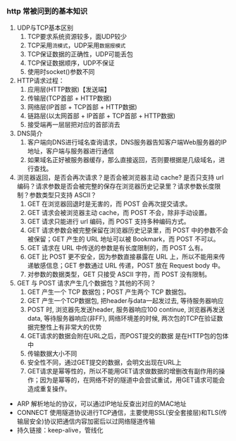 ### http 常被问到的基本知识

1. UDP与TCP基本区别
   1. TCP要求系统资源较多，面UDP较少
   2. TCP采用`流模式`，UDP采用`数据报模式`
   3. TCP保证数据的正确性，UDP可能丢包
   4. TCP保证数据顺序，UDP不保证
   5. 使用时socket()参数不同
2. HTTP请求过程：
   1. 应用层(HTTP数据)【发送端】
   2. 传输层(TCP首部 + HTTP数据)
   3. 网络层(IP首部 + TCP首部 + HTTP数据)
   4. 链路层(以太网首部 + IP首部 + TCP首部 + HTTP数据)
   5. 接受端再一层层把对应的首部消去
3. DNS简介
   1. 客户端向DNS进行域名查询请求，DNS服务器告知客户端Web服务器的IP地址，客户端与服务器进行通信
   2. 如果域名正好被服务器缓存，那么直接返回，否则要根据是几级域名，进行查找。
4. 浏览器返回，是否会再次请求？是否会被浏览器主动 cache? 是否只支持 url 编码？请求参数是否会被完整的保存在浏览器历史记录里？请求参数长度限制？参数类型只支持 ASCII？
   1. GET 在浏览器回退时是无害的，而 POST 会再次提交请求。
   2. GET 请求会被浏览器主动 cache，而 POST 不会，除非手动设置。
   3. GET 请求只能进行 url 编码，而 POST 支持多种编码方式。
   4. GET 请求参数会被完整保留在浏览器历史记录里，而 POST 中的参数不会被保留；GET 产生的 URL 地址可以被 Bookmark，而 POST 不可以。
   5. GET 请求在 URL 中传送的参数是有长度限制的，而 POST 么有。
   6. GET 比 POST 更不安全，因为参数直接暴露在 URL 上，所以不能用来传递敏感信息；GET 参数通过 URL 传递，POST 放在 Request body 中。
   7. 对参数的数据类型，GET 只接受 ASCII 字符，而 POST 没有限制。
5. GET 与 POST 请求产生几个数据包？其他的不同？
   1. GET 产生一个 TCP 数据包；POST 产生两个 TCP 数据包。
   2. GET 产生一个TCP数据包, 把header与data一起发过去, 等待服务器响应
   3. POST 时, 浏览器先发送header, 服务器响应100 continue, 浏览器再发送data, 等待服务器响应(非FF), 网络环境差的时候, 两次包的TCP在验证数据完整性上有非常大的优势
   4. GET请求的数据会附在URL之后，而POST提交的数据 是在HTTP包的包体中
   5. 传输数据大小不同
   6. 安全性不同，通过GET提交的数据，会明文出现在URL上
   7. GET请求是幂等性的，所以不能用GET请求做数据的增删改有副作用的操作；因为是幂等的，在网络不好的隧道中会尝试重试，用GET请求可能会造成重复操作。

+ ARP 解析地址的协议，可以通过IP地址反查出对应的MAC地址
+ CONNECT 使用隧道协议进行TCP通信，主要使用SSL(安全套接层)和TLS(传输层安全)协议把通信内容加密后以过网络隧道传输
+ 持久链接：keep-alive，管线化























